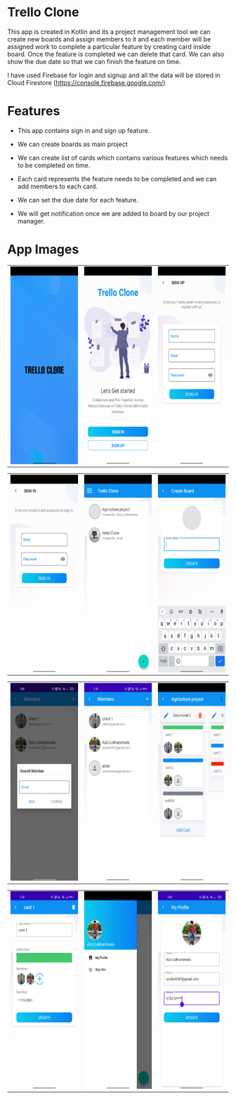 # Trello Clone

This app is created in Kotlin and its a project management tool we can create new boards and assign members to it and each member will be assigned work to complete a particular feature by creating card inside board. Once the feature is completed we can delete that card. We can also show the due date so that we can finish the feature on time.

I have used Firebase for login and signup and all the data will be stored in Cloud Firestore (https://console.firebase.google.com/)


# Features

* This app contains sign in and sign up feature.

* We can create boards as main project

* We can create list of cards which contains various features 
 which needs to be completed on time.

* Each card represents the feature needs to be completed and we can add members to each card.

* We can set the due date for each feature.

* We will get notification once we are added to board by our project manager.


# App Images 

<table>
    <tr>
        <td><img src = "https://github.com/azizlw/Trello-Clone/blob/master/AppImages/Trello1.jpg?raw=true" width="300" height="450" class = "img-responsive"></td>
        <td><img src = "https://github.com/azizlw/Trello-Clone/blob/master/AppImages/Trello2.jpg?raw=true" width="300" height="450" class = "img-responsive"></td>
        <td>
            <img src = "https://github.com/azizlw/Trello-Clone/blob/master/AppImages/Trello3.jpg?raw=true" width="300" height="450" class = "img-responsive">
        </td>
    </tr>
</table>

<table>
    <tr>
        <td><img src = "https://github.com/azizlw/Trello-Clone/blob/master/AppImages/Trello4.jpg?raw=true" width="300" height="450" class = "img-responsive"></td>
        <td><img src = "https://github.com/azizlw/Trello-Clone/blob/master/AppImages/Trello5.jpg?raw=true" width="300" height="450" class = "img-responsive"></td>
        <td>
            <img src = "https://github.com/azizlw/Trello-Clone/blob/master/AppImages/Trello6.jpg?raw=true" width="300" height="450" class = "img-responsive">
        </td>
    </tr>
</table>

<table>
    <tr>
        <td><img src = "https://github.com/azizlw/Trello-Clone/blob/master/AppImages/Trello7.jpg?raw=true" width="300" height="450" class = "img-responsive"></td>
        <td><img src = "https://github.com/azizlw/Trello-Clone/blob/master/AppImages/Trello8.jpg?raw=true" width="300" height="450" class = "img-responsive"></td>
        <td>
            <img src = "https://github.com/azizlw/Trello-Clone/blob/master/AppImages/Trello9.jpg?raw=true" width="300" height="450" class = "img-responsive">
        </td>
    </tr>
</table>

<table>
    <tr>
        <td><img src = "https://github.com/azizlw/Trello-Clone/blob/master/AppImages/Trello10.jpg?raw=true" width="300" height="450" class = "img-responsive"></td>
        <td><img src = "https://github.com/azizlw/Trello-Clone/blob/master/AppImages/Trello11.jpg?raw=true" width="300" height="450" class = "img-responsive"></td>
        <td>
            <img src = "https://github.com/azizlw/Trello-Clone/blob/master/AppImages/Trello12.jpg?raw=true" width="300" height="450" class = "img-responsive">
        </td>
    </tr>
</table>





